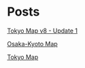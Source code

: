 # Posts
[Tokyo Map v8 - Update 1](/posts/tokyo-2-20220109/)

[Osaka-Kyoto Map](/posts/osakyo/)

[Tokyo Map](/posts/tokyo/)

